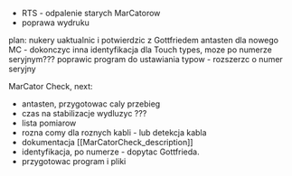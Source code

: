 - RTS - odpalenie starych MarCatorow
- poprawa wydruku



plan:
nukery uaktualnic i potwierdzic z Gottfriedem
antasten dla nowego MC - dokonczyc
inna identyfikacja dla Touch types, moze po numerze seryjnym???
poprawic program do ustawiania typow - rozszerzc o numer seryjny



MarCator Check, next:
- antasten, przygotowac caly przebieg
- czas na stabilizacje wydluzyc ???
- lista pomiarow
- rozna comy dla roznych kabli - lub detekcja kabla
- dokumentacja [[MarCatorCheck_description]]
- identyfikacja, po numerze - dopytac Gottfrieda.
- przygotowac program i pliki


